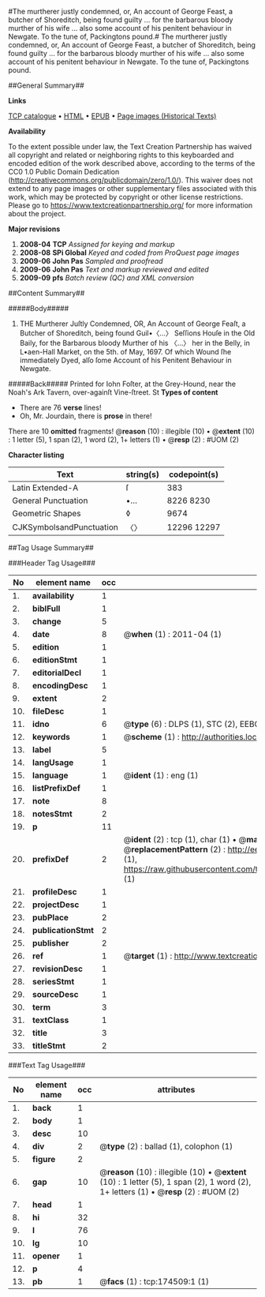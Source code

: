 #The murtherer justly condemned, or, An account of George Feast, a butcher of Shoreditch, being found guilty ... for the barbarous bloody murther of his wife ... also some account of his penitent behaviour in Newgate. To the tune of, Packingtons pound.#
The murtherer justly condemned, or, An account of George Feast, a butcher of Shoreditch, being found guilty ... for the barbarous bloody murther of his wife ... also some account of his penitent behaviour in Newgate. To the tune of, Packingtons pound.

##General Summary##

**Links**

[TCP catalogue](http://www.ota.ox.ac.uk/tcp/)  • 
[HTML](http://tei.it.ox.ac.uk/tcp/Texts-HTML/free/B04/B04433.html)  • 
[EPUB](http://tei.it.ox.ac.uk/tcp/Texts-EPUB/free/B04/B04433.epub) • 
[Page images (Historical Texts)](https://historicaltexts.jisc.ac.uk/eebo-47012539e)

**Availability**

To the extent possible under law, the Text Creation Partnership has waived all copyright and related or neighboring rights to this keyboarded and encoded edition of the work described above, according to the terms of the CC0 1.0 Public Domain Dedication (http://creativecommons.org/publicdomain/zero/1.0/). This waiver does not extend to any page images or other supplementary files associated with this work, which may be protected by copyright or other license restrictions. Please go to https://www.textcreationpartnership.org/ for more information about the project.

**Major revisions**

1. __2008-04__ __TCP__ *Assigned for keying and markup*
1. __2008-08__ __SPi Global__ *Keyed and coded from ProQuest page images*
1. __2009-06__ __John Pas__ *Sampled and proofread*
1. __2009-06__ __John Pas__ *Text and markup reviewed and edited*
1. __2009-09__ __pfs__ *Batch review (QC) and XML conversion*

##Content Summary##

#####Body#####

1. THE Murtherer Juſtly Condemned, OR, An Account of George Feaſt, a Butcher of Shoreditch, being found Guil•〈…〉 Seſſions Houſe in the Old Baily, for the Barbarous bloody Murther of his 〈…〉 her in the Belly, in L•aen-Hall Market, on the 5th. of May, 1697. Of which Wound ſhe immediately Dyed, alſo ſome Account of his Penitent Behaviour in Newgate.

#####Back#####
Printed for Iohn Foſter, at the Grey-Hound, near the Noah's Ark Tavern, over-againſt Vine-ſtreet. St
**Types of content**

  * There are 76 **verse** lines!
  * Oh, Mr. Jourdain, there is **prose** in there!

There are 10 **omitted** fragments! 
 @__reason__ (10) : illegible (10)  •  @__extent__ (10) : 1 letter (5), 1 span (2), 1 word (2), 1+ letters (1)  •  @__resp__ (2) : #UOM (2)

**Character listing**


|Text|string(s)|codepoint(s)|
|---|---|---|
|Latin Extended-A|ſ|383|
|General Punctuation|•…|8226 8230|
|Geometric Shapes|◊|9674|
|CJKSymbolsandPunctuation|〈〉|12296 12297|

##Tag Usage Summary##

###Header Tag Usage###

|No|element name|occ|attributes|
|---|---|---|---|
|1.|__availability__|1||
|2.|__biblFull__|1||
|3.|__change__|5||
|4.|__date__|8| @__when__ (1) : 2011-04 (1)|
|5.|__edition__|1||
|6.|__editionStmt__|1||
|7.|__editorialDecl__|1||
|8.|__encodingDesc__|1||
|9.|__extent__|2||
|10.|__fileDesc__|1||
|11.|__idno__|6| @__type__ (6) : DLPS (1), STC (2), EEBO-CITATION (1), OCLC (1), VID (1)|
|12.|__keywords__|1| @__scheme__ (1) : http://authorities.loc.gov/ (1)|
|13.|__label__|5||
|14.|__langUsage__|1||
|15.|__language__|1| @__ident__ (1) : eng (1)|
|16.|__listPrefixDef__|1||
|17.|__note__|8||
|18.|__notesStmt__|2||
|19.|__p__|11||
|20.|__prefixDef__|2| @__ident__ (2) : tcp (1), char (1)  •  @__matchPattern__ (2) : ([0-9\-]+):([0-9IVX]+) (1), (.+) (1)  •  @__replacementPattern__ (2) : http://eebo.chadwyck.com/downloadtiff?vid=$1&page=$2 (1), https://raw.githubusercontent.com/textcreationpartnership/Texts/master/tcpchars.xml#$1 (1)|
|21.|__profileDesc__|1||
|22.|__projectDesc__|1||
|23.|__pubPlace__|2||
|24.|__publicationStmt__|2||
|25.|__publisher__|2||
|26.|__ref__|1| @__target__ (1) : http://www.textcreationpartnership.org/docs/. (1)|
|27.|__revisionDesc__|1||
|28.|__seriesStmt__|1||
|29.|__sourceDesc__|1||
|30.|__term__|3||
|31.|__textClass__|1||
|32.|__title__|3||
|33.|__titleStmt__|2||


###Text Tag Usage###

|No|element name|occ|attributes|
|---|---|---|---|
|1.|__back__|1||
|2.|__body__|1||
|3.|__desc__|10||
|4.|__div__|2| @__type__ (2) : ballad (1), colophon (1)|
|5.|__figure__|2||
|6.|__gap__|10| @__reason__ (10) : illegible (10)  •  @__extent__ (10) : 1 letter (5), 1 span (2), 1 word (2), 1+ letters (1)  •  @__resp__ (2) : #UOM (2)|
|7.|__head__|1||
|8.|__hi__|32||
|9.|__l__|76||
|10.|__lg__|10||
|11.|__opener__|1||
|12.|__p__|4||
|13.|__pb__|1| @__facs__ (1) : tcp:174509:1 (1)|
